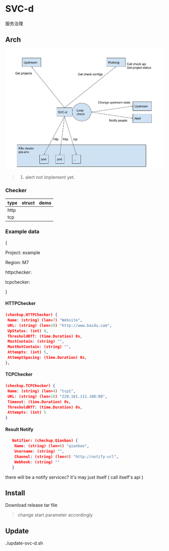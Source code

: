 # SVC-d

服务治理

## Arch

![svc-d](doc/svc-d.jpg)

> 1. alert not implement yet.

### Checker

| type | struct | demo |
| ---- | ------ | ---- |
| http |        |      |
| tcp  |        |      |

### Example data

{

  Project: example

  Region: M7

  httpchecker: 

  tcpchecker: 

}

#### HTTPChecker

```json
(checkup.HTTPChecker) {
 Name: (string) (len=7) "Website",
 URL: (string) (len=20) "http://www.baidu.com",
 UpStatus: (int) 0,
 ThresholdRTT: (time.Duration) 0s,
 MustContain: (string) "",
 MustNotContain: (string) "",
 Attempts: (int) 5,
 AttemptSpacing: (time.Duration) 0s,
},
```


#### TCPChecker

```json
(checkup.TCPChecker) {
 Name: (string) (len=4) "tcp1",
 URL: (string) (len=18) "220.181.111.188:80",
 Timeout: (time.Duration) 0s,
 ThresholdRTT: (time.Duration) 0s,
 Attempts: (int) 5
}
```

#### Result Notify

```json
   Notifier: (checkup.Qianbao) {
    Name: (string) (len=6) "qianbao",
    Username: (string) "",
    Channel: (string) (len=8) "http://notify-url",
    Webhook: (string) ""
   }
```

there will be a notify servicec? it's may just itself ( call itself's api )

## Install

Download release tar file

> change start parameter accordingly

## Update

./update-svc-d.sh

